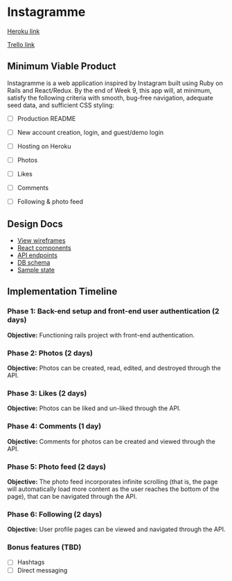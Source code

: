 # Instagramme
[Heroku link][heroku]

[Trello link][trello]

[heroku]: https://instagramme-aw.herokuapp.com
[trello]: https://trello.com/b/5D0Wgko3/full-stack-project-instagramme


## Minimum Viable Product
Instagramme is a web application inspired by Instagram built using Ruby on Rails and React/Redux. By the end of Week 9, this app will, at minimum, satisfy the following criteria with smooth, bug-free navigation, adequate seed data, and sufficient CSS styling:
- [ ] Production README
- [ ] New account creation, login, and guest/demo login
- [ ] Hosting on Heroku
- [ ] Photos
- [ ] Likes
- [ ] Comments
- [ ] Following & photo feed


## Design Docs
* [View wireframes][wireframes]
* [React components][components]
* [API endpoints][api-endpoints]
* [DB schema][schema]
* [Sample state][sample-state]

[wireframes]: /wireframes
[components]: component-hierarchy.md
[sample-state]: sample-state.md
[api-endpoints]: api-endpoints.md
[schema]: schema.md


## Implementation Timeline

### Phase 1: Back-end setup and front-end user authentication (2 days)

**Objective:** Functioning rails project with front-end authentication.

### Phase 2: Photos (2 days)

**Objective:** Photos can be created, read, edited, and destroyed through the API.

### Phase 3: Likes (2 days)

**Objective:** Photos can be liked and un-liked through the API.

### Phase 4: Comments (1 day)

**Objective:** Comments for photos can be created and viewed through the API.

### Phase 5: Photo feed (2 days)

**Objective:** The photo feed incorporates infinite scrolling (that is, the page will automatically load more content as the user reaches the bottom of the page), that can be navigated through the API.

### Phase 6: Following (2 days)

**Objective:** User profile pages can be viewed and navigated through the API.

### Bonus features (TBD)
- [ ] Hashtags
- [ ] Direct messaging
